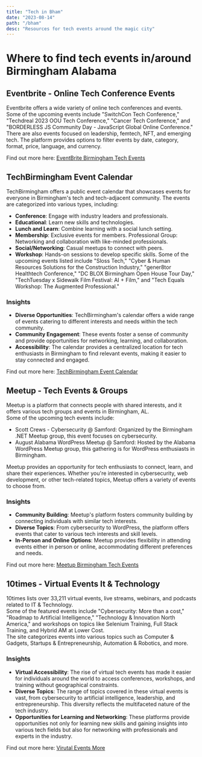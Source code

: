 ```yaml
---
title: "Tech in Bham"
date: "2023-08-14"
path: "/bham"
desc: "Resources for tech events around the magic city"
---
```



# Where to find tech events in/around Birmingham Alabama

## Eventbrite - Online Tech Conference Events
Eventbrite offers a wide variety of online tech conferences and events.<br> Some of the upcoming events include "SwitchCon Tech Conference," "Techdreal 2023 OOU Tech Conference," "Cancer Tech Conference," and "BORDERLESS JS Community Day - JavaScript Global Online Conference." <br>There are also events focused on leadership, femtech, NFT, and emerging tech. The platform provides options to filter events by date, category, format, price, language, and currency.

Find out more here: [EventBrite Birmingham Tech Events](https://www.eventbrite.com/d/al--birmingham/tech/)

## TechBirmingham Event Calendar
TechBirmingham offers a public event calendar that showcases events for everyone in Birmingham's tech and tech-adjacent community. The events are categorized into various types, including:

* <strong>Conference</strong>: Engage with industry leaders and professionals.
* <strong>Educational</strong>: Learn new skills and technologies.
* <strong>Lunch and Learn</strong>: Combine learning with a social lunch setting.
* <strong>Membership</strong>: Exclusive events for members.
Professional Group: Networking and collaboration with like-minded professionals.
* <strong>Social/Networking</strong>: Casual meetups to connect with peers.
* <strong>Workshop</strong>: Hands-on sessions to develop specific skills.
Some of the upcoming events listed include "Sloss Tech," "Cyber & Human Resources Solutions for the Construction Industry," "gener8tor Healthtech Conference," "DC BLOX Birmingham Open House Tour Day," "TechTuesday x Sidewalk Film Festival: AI + Film," and "Tech Equals Workshop: The Augmented Professional."

### Insights
* <strong>Diverse Opportunities</strong>: TechBirmingham's calendar offers a wide range of events catering to different interests and needs within the tech community.
* <strong>Community Engagement</strong>: These events foster a sense of community and provide opportunities for networking, learning, and collaboration.
* <strong>Accessibility</strong>: The calendar provides a centralized location for tech enthusiasts in Birmingham to find relevant events, making it easier to stay connected and engaged.

Find out more here: [TechBirmingham Event Calendar](https://hub.techbirmingham.com/calendar/)


## Meetup - Tech Events & Groups 
Meetup is a platform that connects people with shared interests, and it offers various tech groups and events in Birmingham, AL.<br> Some of the upcoming tech events include:

* Scott Crews - Cybersecurity @ Samford: Organized by the Birmingham .NET Meetup group, this event focuses on cybersecurity. 
* August Alabama WordPress Meetup @ Samford: Hosted by the Alabama WordPress Meetup group, this gathering is for WordPress enthusiasts in Birmingham.

Meetup provides an opportunity for tech enthusiasts to connect, learn, and share their experiences. Whether you're interested in cybersecurity, web development, or other tech-related topics, Meetup offers a variety of events to choose from.

### Insights
* <strong>Community Building</strong>: Meetup's platform fosters community building by connecting individuals with similar tech interests.
* <strong>Diverse Topics</strong>: From cybersecurity to WordPress, the platform offers events that cater to various tech interests and skill levels.
* <strong>In-Person and Online Options</strong>: Meetup provides flexibility in attending events either in person or online, accommodating different preferences and needs.

Find out more here: [Meetup Birmingham Tech Events](https://www.meetup.com/find/us--al--birmingham/technology/)

## 10times - Virtual Events It & Technology
10times lists over 33,211 virtual events, live streams, webinars, and podcasts related to IT & Technology.<br> Some of the featured events include "Cybersecurity: More than a cost," "Roadmap to Artificial Intelligence," "Technology & Innovation North America," and workshops on topics like Selenium Training, Full Stack Training, and Hybrid AM at Lower Cost. <br>The site categorizes events into various topics such as Computer & Gadgets, Startups & Entrepreneurship, Automation & Robotics, and more.

### Insights
* <strong>Virtual Accessibility</strong>: The rise of virtual tech events has made it easier for individuals around the world to access conferences, workshops, and training without geographical constraints.
* <strong>Diverse Topics</strong>: The range of topics covered in these virtual events is vast, from cybersecurity to artificial intelligence, leadership, and entrepreneurship. This diversity reflects the multifaceted nature of the tech industry.
* <strong>Opportunities for Learning and Networking</strong>: These platforms provide opportunities not only for learning new skills and gaining insights into various tech fields but also for networking with professionals and experts in the industry.

Find out more here: [Virutal Events More](https://10times.com/online/technology)